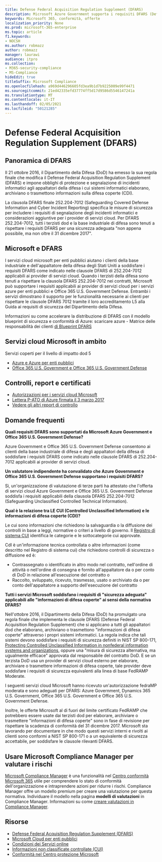 ```yaml
---
title: Defense Federal Acquisition Regulation Supplement (DFARS)
description: Microsoft Azure Government supporta i requisiti DFARS (Defense Federal Acquisition Regulation).
keywords: Microsoft 365, conformità, offerte
localization_priority: None
ms.prod: microsoft-365-enterprise
ms.topic: article
f1.keywords:
- NOCSH
ms.author: robmazz
author: robmazz
manager: laurawi
audience: itpro
ms.collection:
- M365-security-compliance
- MS-Compliance
hideEdit: true
titleSuffix: Microsoft Compliance
ms.openlocfilehash: a969d446296605fd3ea9b1d7b9225009e99f4471
ms.sourcegitcommit: 21ed42335efd37774ff5d17d9586d5546147241a
ms.translationtype: MT
ms.contentlocale: it-IT
ms.lasthandoff: 02/05/2021
ms.locfileid: "50121285"
---
```

# <a name="defense-federal-acquisition-regulation-supplement-dfars"></a>Defense Federal Acquisition Regulation Supplement (DFARS)

## <a name="dfars-overview"></a>Panoramica di DFARS

Il 21 ottobre 2016, il Dipartimento della Difesa (DoD) ha emesso la sua regola finale che modifica il Defense Federal Acquisition Regulation Supplement (DFARS) e impone obblighi di protezione e segnalazione di incidenti informatici agli appaltatori della difesa i cui sistemi informatici elaborano, archiviano o trasmettono informazioni sulla difesa coperte (CDI).  
  
La clausola DFARS finale 252.204-7012 (Safeguarding Covered Defense Information and Cyber Incident Reporting) specifica le misure di sicurezza per includere i requisiti di segnalazione degli incidenti informatici e considerazioni aggiuntive per i provider di servizi cloud. Per DFARS 252.204-7012, tutti i terzisti dod e la base industriale di difesa sono tenuti a rispettare i requisiti DFARS per una sicurezza adeguata "non appena possibile, ma non oltre il 31 dicembre 2017".

## <a name="microsoft-and-dfars"></a>Microsoft e DFARS

I servizi cloud microsoft per enti pubblici aiutano i clienti della base industriale e dell'appaltatore della difesa degli Stati Uniti a soddisfare i requisiti DFARS come indicato nelle clausole DFARS di 252.204-7012 applicabili ai provider di servizi cloud. Quando i terzisti della difesa sono tenuti a rispettare la clausola DFARS 252.204-7012 nei contratti, Microsoft può supportare i requisiti applicabili ai provider di servizi cloud per i servizi azure per enti pubblici e Office 365 U.S. Government Defense. Entrambi i servizi dimostrano il supporto per le funzionalità necessarie ai clienti per rispettare le clausole DFARS 7012 tramite il loro accreditamento L5 alla Guida ai requisiti di sicurezza del Dipartimento della Difesa.  
  
Informazioni su come accelerare la distribuzione di DFARS con il modello blueprint di sicurezza e conformità di Azure: scaricare azure - Matrice delle responsabilità dei clienti [di Blueprint DFARS](https://servicetrust.microsoft.com/ViewPage/Blueprint?command=Download&downloadType=Document&downloadId=7ed1b47c-b180-4323-9aec-21712d54b167&docTab=fc060920-cdb8-11e7-bacf-0bf52b09d912_DoD_Blueprint)

## <a name="microsoft-in-scope-cloud-services"></a>Servizi cloud Microsoft in ambito

Servizi coperti per il livello di impatto dod 5

- [Azure e Azure per enti pubblici](https://aka.ms/AzureCompliance)
- [Office 365 U.S. Government e Office 365 U.S. Government Defense](https://go.microsoft.com/fwlink/p/?LinkID=2077751)

## <a name="audits-reports-and-certificates"></a>Controlli, report e certificati

- [Autorizzazioni per i servizi cloud Microsoft](https://marketplace.fedramp.gov/index.html#/products?status=Compliant&sort=productName)
- [Lettera P-ATO di Azure firmata il 3 marzo 2017](https://servicetrust.microsoft.com/ViewPage/MSComplianceGuide?command=Download&downloadType=Document&downloadId=94ff5b42-4077-4612-8cf7-3194ded323dc&docTab=4ce99610-c9c0-11e7-8c2c-f908a777fa4d_GRC_Assessment_Reports)
- [Vedere gli altri report di controllo](https://aka.ms/auditreports)

## <a name="frequently-asked-questions"></a>Domande frequenti

**Quali requisiti DFARS sono supportati da Microsoft Azure Government e Office 365 U.S. Government Defense?**

Azure Government e Office 365 U.S. Government Defense consentono ai clienti della base industriale di difesa e degli appaltatori della difesa di soddisfare i requisiti DFARS come indicato nelle clausole DFARS di 252.204-7012 applicabili ai provider di servizi cloud.

**Un valutatore indipendente ha convalidato che Azure Government e Office 365 U.S. Government Defense supportano i requisiti DFARS?**

Sì, un'organizzazione di valutazione di terze parti ha attestato che l'offerta di servizi cloud Azure Government e Office 365 U.S. Government Defense soddisfa i requisiti applicabili della clausola DFARS 252.204-7012 (Safeguarding Unclassified Controlled Technical Information).

**Qual è la relazione tra LE CUI (Controlled Unclassified Information) e le informazioni di difesa coperte (CDI)?**

Le cui sono informazioni che richiedono la salvaguardia o la diffusione dei controlli in base a leggi, normative o criteri a livello di governo. Il [Registro di sistema CUI](https://www.archives.gov/cui/registry/category-list.html) identifica le categorie e le sottocategorie cui approvate.

CdI è un'informazione tecnica controllata o altre informazioni (come descritto nel Registro di sistema cui) che richiedono controlli di sicurezza o diffusione ed è:

- Contrassegnato o identificato in altro modo nel contratto, nell'ordine di attività o nell'ordine di consegna e fornito all'appaltatore da o per conto di DoD in relazione all'esecuzione del contratto o
- Raccolto, sviluppato, ricevuto, trasmesso, usato o archiviato da o per conto dell'appaltatore a supporto dell'esecuzione del contratto

**Tutti i servizi Microsoft soddisfano i requisiti di "sicurezza adeguata" applicabili alle "informazioni di difesa coperte" ai sensi della normativa DFARS?**

Nell'ottobre 2016, il Dipartimento della Difesa (DoD) ha promulgato una regola finale che implementa le clausole DFARS (Defense Federal Acquisition Regulation Supplement) che si applicano a tutti gli appaltatori dod che elaborano, archiviano o trasmettono "informazioni di difesa coperte" attraverso i propri sistemi informatici. La regola indica che tali sistemi devono soddisfare i requisiti di sicurezza definiti in NIST SP 800-171, [Protecting Controlled Unclassified Information in nonfederal information systems and organizations](https://nvlpubs.nist.gov/nistpubs/SpecialPublications/NIST.SP.800-171.pdf), oppure una "misura di sicurezza alternativa, ma ugualmente efficace" approvata dal responsabile del contratto DoD. E se un terzista DoD usa un provider di servizi cloud esterno per elaborare, archiviare o trasmettere informazioni di difesa coperte, tale provider deve soddisfare i requisiti di sicurezza equivalenti alla linea di base FedRAMP Moderate.

I seguenti servizi cloud Microsoft hanno ricevuto un'autorizzazione fedraMP moderata e sono adeguati per DFARS: Azure Government, Dynamics 365 U.S. Government, Office 365 U.S. Government e Office 365 U.S. Government Defense.

Inoltre, le offerte Microsoft al di fuori del limite certificato FedRAMP che potrebbero essere usate dai terzisti dod per elaborare, archiviare o trasmettere "informazioni di difesa coperte" sono in fase di revisione per rispettare la scadenza di conformità del 31 dicembre 2017. Microsoft sta lavorando per documentare in che modo questi servizi interni e rivolti ai clienti sono conformi a NIST SP 800-171 o a un equivalente di sicurezza accettabile, per soddisfare le clausole rilevanti DFARS.

## <a name="use-microsoft-compliance-manager-to-assess-your-risk"></a>Usare Microsoft Compliance Manager per valutare i rischi

[Microsoft Compliance Manager](/microsoft-365/compliance/compliance-manager) è una funzionalità nel [Centro conformità Microsoft 365](/microsoft-365/compliance/microsoft-365-compliance-center) utile per comprendere lo stato di conformità dell'organizzazione e intraprendere azioni per ridurre i rischi. Compliance Manager offre un modello premium per creare una valutazione per questa normativa. Individuare il modello nella pagina **modelli di valutazioni** in Compliance Manager. Informazioni su come [creare valutazioni in Compliance Manager](/microsoft-365/compliance/compliance-manager-assessments).

## <a name="resources"></a>Risorse

- [Defense Federal Acquisition Regulation Supplement (DFARS)](https://www.acq.osd.mil/dpap/dars/dfarspgi/current/index.html)
- [Microsoft Cloud per enti pubblici](https://enterprise.microsoft.com/industries/government/start-your-microsoft-cloud-for-government-trial-today)
- [Condizioni dei Servizi online](https://www.microsoftvolumelicensing.com/DocumentSearch.aspx?Mode=3&DocumentTypeId=31)
- [Informazioni non classificate controllate (CUI)](https://www.archives.gov/cui/registry/category-list)
- [Conformità nel Centro protezione Microsoft](https://www.microsoft.com/trust-center/compliance/compliance-overview)
